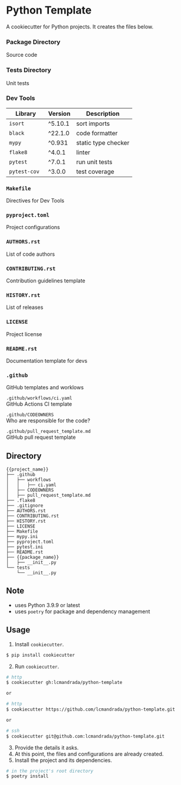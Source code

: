 # Python Template

A cookiecutter for Python projects. It creates the files below.

### Package Directory
Source code

### Tests Directory
Unit tests

### Dev Tools
| Library | Version | Description
| ----------- | ----------- | ----------- |
| `isort` | ^5.10.1 | sort imports |
| `black` | ^22.1.0 | code formatter  |
| `mypy` | ^0.931 | static type checker |
| `flake8` | ^4.0.1 | linter |
| `pytest` | ^7.0.1 | run unit tests |
| `pytest-cov ` | ^3.0.0 | test coverage  |

### `Makefile`
Directives for Dev Tools

### `pyproject.toml`
Project configurations

### `AUTHORS.rst`
List of code authors

### `CONTRIBUTING.rst`
Contribution guidelines template

### `HISTORY.rst`
List of releases

### `LICENSE`
Project license

### `README.rst`
Documentation template for devs

### `.github`
GitHub templates and worklows

`.github/workflows/ci.yaml`  
GitHub Actions CI template

`.github/CODEOWNERS`  
Who are responsible for the code?

`.github/pull_request_template.md`  
GitHub pull request template

## Directory
```
{{project_name}}
├── .github
│   ├── workflows
│   │   ├── ci.yaml
│   ├── CODEOWNERS
│   ├── pull_request_template.md
├── .flake8
├── .gitignore
├── AUTHORS.rst
├── CONTRIBUTING.rst
├── HISTORY.rst
├── LICENSE
├── Makefile
├── mypy.ini
├── pyproject.toml
├── pytest.ini
├── README.rst
├── {{package_name}}
│   ├── __init__.py
└── tests
    └── __init__.py
```

## Note
- uses Python 3.9.9 or latest
- uses `poetry` for package and dependency management

## Usage
1. Install `cookiecutter`.
  ```bash
  $ pip install cookiecutter
  ```
2. Run `cookiecutter`.
  ```bash
  # http
  $ cookiecutter gh:lcmandrada/python-template

  or

  # http
  $ cookiecutter https://github.com/lcmandrada/python-template.git

  or

  # ssh
  $ cookiecutter git@github.com:lcmandrada/python-template.git
  ```
3. Provide the details it asks.
4. At this point, the files and configurations are already created.
5. Install the project and its dependencies.
  ```bash
  # in the project's root directory
  $ poetry install
  ```
